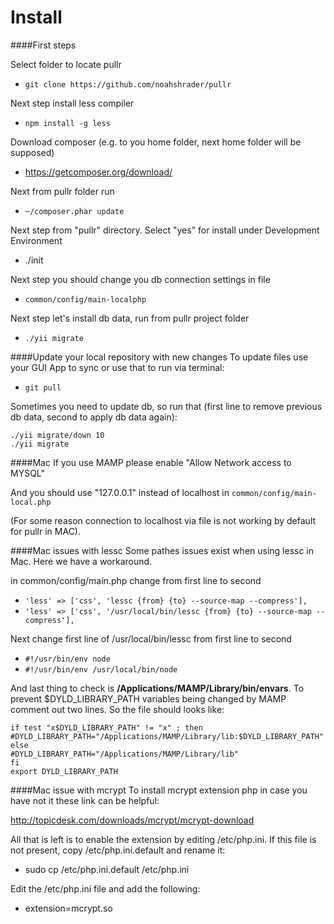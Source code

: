 Install
=====

####First steps

Select folder to locate pullr
* `git clone https://github.com/noahshrader/pullr`

Next step install less compiler
* `npm install -g less` 

Download composer (e.g. to you home folder, next home folder will be supposed)
* https://getcomposer.org/download/

Next from pullr folder run 
* `~/composer.phar update`

Next step from "pullr" directory. 
Select "yes" for install under Development Environment
* ./init 

Next step you should change you db connection settings in file
* `common/config/main-localphp`

Next step let's install db data, run from pullr project folder
* `./yii migrate`


####Update your local repository with new changes
To update files use your GUI App to sync or use that to run via terminal:   
* `git pull`

Sometimes you need to update db, so run that (first line to remove previous db data, second to apply db data again): 
```
./yii migrate/down 10
./yii migrate
```

####Mac
If you use MAMP please enable "Allow Network access to MYSQL" 

And you should use "127.0.0.1" instead of localhost  in `common/config/main-local.php`

(For some reason connection to localhost via file is not working by default for pullr in MAC). 


####Mac issues with lessc 
Some pathes issues exist when using lessc in Mac. Here we have a workaround. 

in common/config/main.php change from first line to second 

* `'less' => ['css', 'lessc {from} {to} --source-map --compress'],`
* `'less' => ['css', '/usr/local/bin/lessc {from} {to} --source-map --compress'],`


Next change first line of /usr/local/bin/lessc from first line to second 
* `#!/usr/bin/env node`
* `#!/usr/bin/env /usr/local/bin/node`

And last thing to check is **/Applications/MAMP/Library/bin/envars**. To prevent $DYLD_LIBRARY_PATH variables being changed by MAMP comment out two lines. So the file should looks like:

```
if test "x$DYLD_LIBRARY_PATH" != "x" ; then
#DYLD_LIBRARY_PATH="/Applications/MAMP/Library/lib:$DYLD_LIBRARY_PATH"
else
#DYLD_LIBRARY_PATH="/Applications/MAMP/Library/lib"
fi
export DYLD_LIBRARY_PATH
```
####Mac issue with mcrypt 
To install mcrypt extension php in case you have not it these link can be helpful: 

http://topicdesk.com/downloads/mcrypt/mcrypt-download

All that is left is to enable the extension by editing /etc/php.ini. If this file is not present, copy /etc/php.ini.default and rename it:

* sudo cp /etc/php.ini.default /etc/php.ini

Edit the /etc/php.ini file and add the following:

* extension=mcrypt.so

